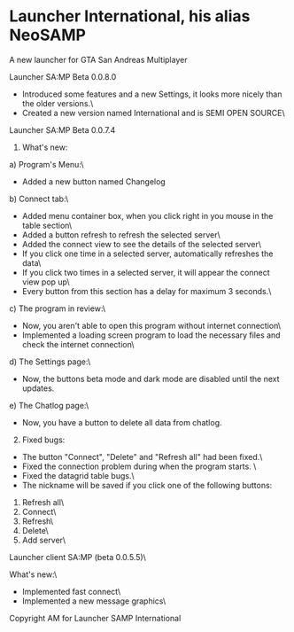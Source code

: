 # Launcher International, his alias NeoSAMP
A new launcher for GTA San Andreas Multiplayer 

Launcher SA:MP 
Beta 0.0.8.0

+ Introduced some features and a new Settings, it looks more nicely than the older versions.\
+ Created a new version named International and is SEMI OPEN SOURCE\

Launcher SA:MP 
Beta 0.0.7.4

1) What's new:

a) Program's Menu:\
+ Added a new button named Changelog

b) Connect tab:\
+ Added menu container box, when you click right in you mouse in the table section\
+ Added a button refresh to refresh the selected server\
+ Added the connect view to see the details of the selected server\
+ If you click one time in a selected server, automatically refreshes the data\
+ If you click two times in a selected server, it will appear the connect view pop up\
+ Every button from this section has a delay for maximum 3 seconds.\

c) The program in review:\
+ Now, you aren't able to open this program without internet connection\
+ Implemented a loading screen program to load the necessary files and check the internet connection\

d) The Settings page:\
+ Now, the buttons beta mode and dark mode are disabled until the next updates.

e) The Chatlog page:\
+ Now, you have a button to delete all data from chatlog.

2) Fixed bugs:

+ The button "Connect", "Delete" and "Refresh all" had been fixed.\
+ Fixed the connection problem during when the program starts. \
+ Fixed the datagrid table bugs.\
+ The nickname will be saved if you click one of the following buttons:

1) Refresh all\
2) Connect\
3) Refresh\
4) Delete\
5) Add server\

Launcher client SA:MP (beta 0.0.5.5)\

What's new:\

+ Implemented fast connect\
+ Implemented a new message graphics\

Copyright AM for Launcher SAMP International
